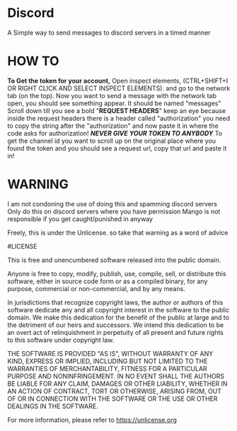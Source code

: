# Discord
A Simple way to send messages to discord servers in a timed manner

# HOW TO
**To Get the token for your account,** Open inspect elements, (CTRL+SHIFT+I OR RIGHT CLICK AND SELECT INSPECT ELEMENTS). and go to the network tab (on the top).
Now you want to send a message with the network tab open, you should see something appear. It should be named "messages"
Scroll down till you see a bold "**REQUEST HEADERS**" keep an eye because inside the request headers there is a header called "authorization" you need to copy the string after the "authorization" 
and now paste it in where the code asks for authorization!
***NEVER GIVE YOUR TOKEN TO ANYBODY***
To get the channel id you want to scroll up on the original place where you found the token and you should see a request url, copy that url and paste it in!

# WARNING
I am not condoning the use of doing this and spamming discord servers
Only do this on discord servers where you have permission
Mango is not responsible if you get caught/punished in anyway

Freely, this is under the Unlicense.
so take that warning as a word of advice

#LICENSE

This is free and unencumbered software released into the public domain.

Anyone is free to copy, modify, publish, use, compile, sell, or
distribute this software, either in source code form or as a compiled
binary, for any purpose, commercial or non-commercial, and by any
means.

In jurisdictions that recognize copyright laws, the author or authors
of this software dedicate any and all copyright interest in the
software to the public domain. We make this dedication for the benefit
of the public at large and to the detriment of our heirs and
successors. We intend this dedication to be an overt act of
relinquishment in perpetuity of all present and future rights to this
software under copyright law.

THE SOFTWARE IS PROVIDED "AS IS", WITHOUT WARRANTY OF ANY KIND,
EXPRESS OR IMPLIED, INCLUDING BUT NOT LIMITED TO THE WARRANTIES OF
MERCHANTABILITY, FITNESS FOR A PARTICULAR PURPOSE AND NONINFRINGEMENT.
IN NO EVENT SHALL THE AUTHORS BE LIABLE FOR ANY CLAIM, DAMAGES OR
OTHER LIABILITY, WHETHER IN AN ACTION OF CONTRACT, TORT OR OTHERWISE,
ARISING FROM, OUT OF OR IN CONNECTION WITH THE SOFTWARE OR THE USE OR
OTHER DEALINGS IN THE SOFTWARE.

For more information, please refer to <https://unlicense.org>
